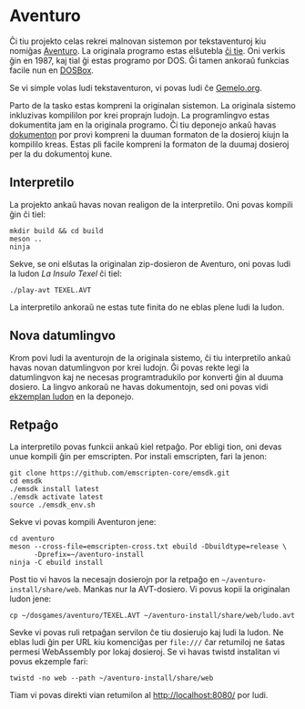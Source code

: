 # Aventuro

Ĉi tiu projekto celas rekrei malnovan sistemon por tekstaventuroj kiu nomiĝas [Aventuro](https://eo.wikipedia.org/wiki/Aventuro_%28tekstaventuro%29). La originala programo estas elŝutebla [ĉi tie](http://ifarchive.org/if-archive/interpreters-other/aventuro/). Oni verkis ĝin en 1987, kaj tial ĝi estas programo por DOS. Ĝi tamen ankoraŭ funkcias facile nun en [DOSBox](https://www.dosbox.com/).

Se vi simple volas ludi tekstaventuron, vi povas ludi ĉe [Gemelo.org](https://gemelo.org/kongreso).

Parto de la tasko estas kompreni la originalan sistemon. La originala sistemo inkluzivas kompililon por krei proprajn ludojn. La programlingvo estas dokumentita jam en la originala programo. Ĉi tiu deponejo ankaŭ havas [dokumenton](dokumentoj/avt-formato.md) por provi kompreni la duuman formaton de la dosieroj kiujn la kompililo kreas. Estas pli facile kompreni la formaton de la duumaj dosieroj per la du dokumentoj kune.

## Interpretilo

La projekto ankaŭ havas novan realigon de la interpretilo. Oni povas kompili ĝin ĉi tiel:

    mkdir build && cd build
    meson ..
    ninja

Sekve, se oni elŝutas la originalan zip-dosieron de Aventuro, oni povas ludi la ludon _La Insulo Texel_ ĉi tiel:

    ./play-avt TEXEL.AVT

La interpretilo ankoraŭ ne estas tute finita do ne eblas plene ludi la ludon.

## Nova datumlingvo

Krom povi ludi la aventurojn de la originala sistemo, ĉi tiu interpretilo ankaŭ havas novan datumlingvon por krei ludojn. Ĝi povas rekte legi la datumlingvon kaj ne necesas programtradukilo por konverti ĝin al duuma dosiero. La lingvo ankoraŭ ne havas dokumentojn, sed oni povas vidi [ekzemplan ludon](ludoj/kongreso1.avt) en la deponejo.

## Retpaĝo

La interpretilo povas funkcii ankaŭ kiel retpaĝo. Por ebligi tion, oni devas unue kompili ĝin per emscripten. Por instali emscripten, fari la jenon:

    git clone https://github.com/emscripten-core/emsdk.git
    cd emsdk
    ./emsdk install latest
    ./emsdk activate latest
    source ./emsdk_env.sh

Sekve vi povas kompili Aventuron jene:

    cd aventuro
    meson --cross-file=emscripten-cross.txt ebuild -Dbuildtype=release \
          -Dprefix=~/aventuro-install
    ninja -C ebuild install
    
Post tio vi havos la necesajn dosierojn por la retpaĝo en `~/aventuro-install/share/web`. Mankas nur la AVT-dosiero. Vi povus kopii la originalan ludon jene:

    cp ~/dosgames/aventuro/TEXEL.AVT ~/aventuro-install/share/web/ludo.avt

Sevke vi povas ruli retpaĝan servilon ĉe tiu dosierujo kaj ludi la ludon. Ne eblas ludi ĝin per URL kiu komenciĝas per `file:///` ĉar retumiloj ne ŝatas permesi WebAssembly por lokaj dosieroj. Se vi havas twistd instalitan vi povus ekzemple fari:

    twistd -no web --path ~/aventuro-install/share/web

Tiam vi povas direkti vian retumilon al [http://localhost:8080/](http://localhost:8080/) por ludi.
